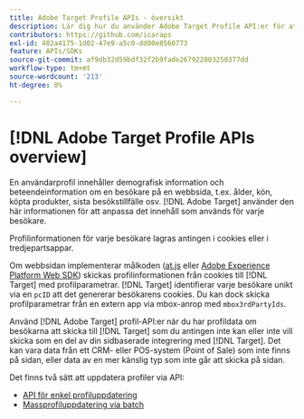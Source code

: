 ```yaml
---
title: Adobe Target Profile APIs - översikt
description: Lär dig hur du använder Adobe Target Profile API:er för att skicka besöksdata till [!DNL Target].
contributors: https://github.com/icaraps
exl-id: 482a4175-1d02-47e9-a5c0-dd00e8560773
feature: APIs/SDKs
source-git-commit: af9db32d59bdf32f2b9fade267922803250377dd
workflow-type: tm+mt
source-wordcount: '213'
ht-degree: 0%

---
```


# [!DNL Adobe Target Profile APIs overview]

En användarprofil innehåller demografisk information och beteendeinformation om en besökare på en webbsida, t.ex. ålder, kön, köpta produkter, sista besökstillfälle osv. [!DNL Adobe Target] använder den här informationen för att anpassa det innehåll som används för varje besökare.

Profilinformationen för varje besökare lagras antingen i cookies eller i tredjepartsappar.

Om webbsidan implementerar målkoden ([at.js](/help/dev/implement/client-side/atjs/how-atjs-works/overview.md) eller [Adobe Experience Platform Web SDK](/help/dev/implement/client-side/aep-web-sdk.md)) skickas profilinformationen från cookies till [!DNL Target] med profilparametrar. [!DNL Target] identifierar varje besökare unikt via en `pcID` att det genererar besökarens cookies. Du kan dock skicka profilparametrar från en extern app via mbox-anrop med `mbox3rdPartyIds`.

Använd [!DNL Adobe Target] profil-API:er när du har profildata om besökarna att skicka till [!DNL Target] som du antingen inte kan eller inte vill skicka som en del av din sidbaserade integrering med [!DNL Target]. Det kan vara data från ett CRM- eller POS-system (Point of Sale) som inte finns på sidan, eller data av en mer känslig typ som inte går att skicka på sidan.

Det finns två sätt att uppdatera profiler via API:

* [API för enkel profiluppdatering](/help/dev/administer/profile-api/profile-single-api.md)
* [Massprofiluppdatering via batch](/help/dev/administer/profile-api/profile-bulk-api.md)
